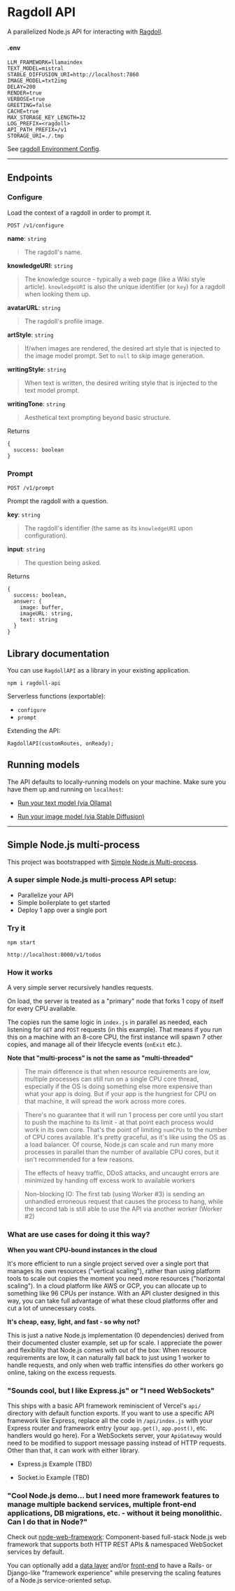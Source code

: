 # Ragdoll API

A parallelized Node.js API for interacting with [Ragdoll](https://github.com/bennyschmidt/ragdoll).

#### .env

```
LLM_FRAMEWORK=llamaindex
TEXT_MODEL=mistral
STABLE_DIFFUSION_URI=http://localhost:7860
IMAGE_MODEL=txt2img
DELAY=200
RENDER=true
VERBOSE=true
GREETING=false
CACHE=true
MAX_STORAGE_KEY_LENGTH=32
LOG_PREFIX=<ragdoll>
API_PATH_PREFIX=/v1
STORAGE_URI=./.tmp

```

See [ragdoll Environment Config](https://github.com/bennyschmidt/ragdoll#env-scaffold).

-----

## Endpoints

### Configure

Load the context of a ragdoll in order to prompt it.

`POST /v1/configure`

**name**: `string`

> The ragdoll's name.

**knowledgeURI**: `string`

> The knowledge source - typically a web page (like a Wiki style article). `knowledgeURI` is also the unique identifier (or `key`) for a ragdoll when looking them up.

**avatarURL**: `string`

> The ragdoll's profile image.

**artStyle**: `string`

> If/when images are rendered, the desired art style that is injected to the image model prompt. Set to `null` to skip image generation.

**writingStyle**: `string`

> When text is written, the desired writing style that is injected to the text model prompt.

**writingTone**: `string`

> Aesthetical text prompting beyond basic structure.

Returns


```
{
  success: boolean
}
```

### Prompt

`POST /v1/prompt`

Prompt the ragdoll with a question.

**key**: `string`

> The ragdoll's identifier (the same as its `knowledgeURI` upon configuration).

**input**: `string`

> The question being asked.

Returns

```
{
  success: boolean,
  answer: {
    image: buffer,
    imageURL: string,
    text: string
  }
}
```

## Library documentation

You can use `RagdollAPI` as a library in your existing application.

`npm i ragdoll-api`

Serverless functions (exportable):
- `configure`
- `prompt`

Extending the API:

`RagdollAPI(customRoutes, onReady);`

## Running models

The API defaults to locally-running models on your machine. Make sure you have them up and running on `localhost`:

- [Run your text model (via Ollama)](https://github.com/bennyschmidt/ragdoll#install-ollama)

- [Run your image model (via Stable Diffusion)](https://github.com/bennyschmidt/ragdoll#install-stable-diffusion)

-----

## Simple Node.js multi-process

This project was bootstrapped with [Simple Node.js Multi-process](https://github.com/bennyschmidt/simple-node-multiprocess).

###  A super simple Node.js multi-process API setup:

 - Parallelize your API
 - Simple boilerplate to get started
 - Deploy 1 app over a single port

### Try it

`npm start`

`http://localhost:8000/v1/todos`

### How it works

A very simple server recursively handles requests.

On load, the server is treated as a "primary" node that forks 1 copy of itself for every CPU available.

The copies run the same logic in `index.js` in parallel as needed, each listening for `GET` and `POST` requests (in this example).
That means if you run this on a machine with an 8-core CPU, the first instance will spawn 7 other copies, and manage all of their lifecycle events (`onExit` etc.).

**Note that "multi-process" is not the same as "multi-threaded"**

> The main difference is that when resource requirements are low, multiple processes can still run on a single CPU core thread, especially if the OS is doing something else more expensive than what your app is doing. But if your app is the hungriest for CPU on that machine, it will spread the work across more cores.

> There's no guarantee that it will run 1 process per core until you start to push the machine to its limit - at that point each process would work in its own core. That's the point of limiting `numCPUs` to the number of CPU cores available. It's pretty graceful, as it's like using the OS as a load balancer. Of course, Node.js can scale and run many more processes in parallel than the number of available CPU cores, but it isn't recommended for a few reasons.

> The effects of heavy traffic, DDoS attacks, and uncaught errors are minimized by handing off excess work to available workers

> Non-blocking IO: The first tab (using Worker #3) is sending an unhandled erroneous request that causes the process to hang, while the second tab is still able to use the API via another worker (Worker #2)

### What are use cases for doing it this way?

**When you want CPU-bound instances in the cloud**

It's more efficient to run a single project served over a single port that manages its own resources ("vertical scaling"), rather than using platform tools to scale out copies the moment you need more resources ("horizontal scaling"). In a cloud platform like AWS or GCP, you can allocate up to something like 96 CPUs per instance. With an API cluster designed in this way, you can take full advantage of what these cloud platforms offer and cut a lot of unnecessary costs.

**It's cheap, easy, light, and fast - so why not?**

This is just a native Node.js implementation (0 dependencies) derived from their documented cluster example, set up for scale. I appreciate the power and flexibility that Node.js comes with out of the box: When resource requirements are low, it can naturally fall back to just using 1 worker to handle requests, and only when web traffic intensifies do other workers go online, taking on the excess requests.

### "Sounds cool, but I like Express.js" or "I need WebSockets"

This ships with a basic API framework reminiscient of Vercel's `api/` directory with default function exports. If you want to use a specific API framework like Express, replace all the code in `/api/index.js` with your Express router and framework entry (your `app.get()`, `app.post()`, etc. handlers would go here). For a WebSockets server, your `ApiGateway` would need to be modified to support message passing instead of HTTP requests. Other than that, it can work with either library.

- Express.js Example (TBD)

- Socket.io Example (TBD)

### "Cool Node.js demo... but I need more framework features to manage multiple backend services, multiple front-end applications, DB migrations, etc. - without it being monolithic. Can I do that in Node?"

Check out [node-web-framework](https://github.com/bennyschmidt/node-web-framework): Component-based full-stack Node.js web framework that supports both HTTP REST APIs & namespaced WebSocket services by default.

You can optionally add a [data layer](https://github.com/bennyschmidt/node-web-framework#data-storage-optional) and/or [front-end](https://github.com/bennyschmidt/node-service-core#full-stack-example) to have a Rails- or Django-like "framework experience" while preserving the scaling features of a Node.js service-oriented setup.
